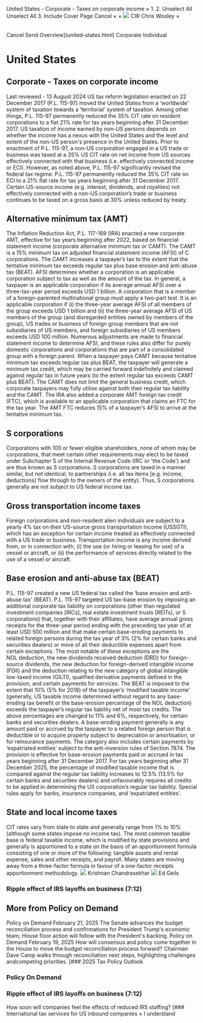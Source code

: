United States - Corporate - Taxes on corporate income
×
1.
2.
Unselect All
Unselect All
3.
Include Cover Page
Cancel
×
×
![](-/media/world-wide-tax-summaries/attachments/global---chris-wooley.ashx%3Frev=ac5e5f3223b34096b1afc2a6009c7320&revision=ac5e5f32-23b3-4096-b1af-c2a6009c7320&hash=859B7ADC84DC2CBEC9760E9E6EE7DE6D0A8BFCDF)
CW
Chris Wooley
×
######
Cancel
Send
Overview](united-states.html)
Corporate
Individual
# United States
## Corporate - Taxes on corporate income
Last reviewed - 13 August 2024
US tax reform legislation enacted on 22 December 2017 (P.L. 115-97) moved the United States from a ‘worldwide’ system of taxation towards a ‘territorial’ system of taxation. Among other things, P.L. 115-97 permanently reduced the 35% CIT rate on resident corporations to a flat 21% rate for tax years beginning after 31 December 2017.
US taxation of income earned by non-US persons depends on whether the income has a nexus with the United States and the level and extent of the non-US person's presence in the United States.
Prior to enactment of P.L. 115-97, a non-US corporation engaged in a US trade or business was taxed at a 35% US CIT rate on net income from US sources effectively connected with that business (i.e. effectively connected income or ECI). However, as noted above, P.L. 115-97 significantly revised the federal tax regime. P.L. 115-97 permanently reduced the 35% CIT rate on ECI to a 21% flat rate for tax years beginning after 31 December 2017. Certain US-source income (e.g. interest, dividends, and royalties) not effectively connected with a non-US corporation’s trade or business continues to be taxed on a gross basis at 30% unless reduced by treaty.
## Alternative minimum tax (AMT)
The Inflation Reduction Act, P.L. 117-169 (IRA) enacted a new corporate AMT, effective for tax years beginning after 2022, based on financial statement income (corporate alternative minimum tax or CAMT). The CAMT is a 15% minimum tax on adjusted financial statement income (AFSI) of C corporations. The CAMT increases a taxpayer’s tax to the extent that the tentative minimum tax exceeds regular tax plus base erosion and anti-abuse tax (BEAT).
AFSI determines whether a corporation is an applicable corporation subject to tax as well as the amount of the tax. In general, a taxpayer is an applicable corporation if its average annual AFSI over a three-tax-year period exceeds USD 1 billion. A corporation that is a member of a foreign-parented multinational group must apply a two-part test. It is an applicable corporation if (i) the three-year average AFSI of all members of the group exceeds USD 1 billion and (ii) the three-year average AFSI of US members of the group (and disregarded entities owned by members of the group), US trades or business of foreign group members that are not subsidiaries of US members, and foreign subsidiaries of US members exceeds USD 100 million.
Numerous adjustments are made to financial statement income to determine AFSI, and these rules also differ for purely domestic corporations and corporations that are part of a consolidated group with a foreign parent.
When a taxpayer pays CAMT because tentative minimum tax exceeds regular tax plus BEAT, the taxpayer will generate a minimum tax credit, which may be carried forward indefinitely and claimed against regular tax in future years (to the extent regular tax exceeds CAMT plus BEAT). The CAMT does not limit the general business credit, which corporate taxpayers may fully utilise against both their regular tax liability and the CAMT.
The IRA also added a corporate AMT foreign tax credit (FTC), which is available to an applicable corporation that claims an FTC for the tax year. The AMT FTC reduces 15% of a taxpayer’s AFSI to arrive at the tentative minimum tax.
## S corporations
Corporations with 100 or fewer eligible shareholders, none of whom may be corporations, that meet certain other requirements may elect to be taxed under Subchapter S of the Internal Revenue Code (IRC or 'the Code') and are thus known as S corporations. S corporations are taxed in a manner similar, but not identical, to partnerships (i.e. all tax items [e.g. income, deductions] flow through to the owners of the entity). Thus, S corporations generally are not subject to US federal income tax.
## Gross transportation income taxes
Foreign corporations and non-resident alien individuals are subject to a yearly 4% tax on their US-source gross transportation income (USSGTI), which has an exception for certain income treated as effectively connected with a US trade or business. Transportation income is any income derived from, or in connection with, (i) the use (or hiring or leasing for use) of a vessel or aircraft, or (ii) the performance of services directly related to the use of a vessel or aircraft.
## Base erosion and anti-abuse tax (BEAT)
P.L. 115-97 created a new US federal tax called the ‘base erosion and anti-abuse tax' (BEAT). P.L. 115-97 targeted US tax-base erosion by imposing an additional corporate tax liability on corporations (other than regulated investment companies [RICs], real estate investment trusts [REITs], or S corporations) that, together with their affiliates, have average annual gross receipts for the three-year period ending with the preceding tax year of at least USD 500 million and that make certain base-eroding payments to related foreign persons during the tax year of 3% (2% for certain banks and securities dealers) or more of all their deductible expenses apart from certain exceptions. The most notable of these exceptions are the NOL deduction, the new dividends received deduction (DRD) for foreign-source dividends, the new deduction for foreign-derived intangible income (FDII) and the deduction relating to the new category of global intangible low-taxed income (GILTI), qualified derivative payments defined in the provision, and certain payments for services.
The BEAT is imposed to the extent that 10% (5% for 2018) of the taxpayer’s ‘modified taxable income’ (generally, US taxable income determined without regard to any base-eroding tax benefit or the base-erosion percentage of the NOL deduction) exceeds the taxpayer’s regular tax liability net of most tax credits. The above percentages are changed to 11% and 6%, respectively, for certain banks and securities dealers.
A base-eroding payment generally is any amount paid or accrued by the taxpayer to a related foreign person that is deductible or to acquire property subject to depreciation or amortisation, or for reinsurance payments. The category also includes certain payments by ‘expatriated entities’ subject to the anti-inversion rules of Section 7874.
The provision is effective for base-erosion payments paid or accrued in tax years beginning after 31 December 2017. For tax years beginning after 31 December 2025, the percentage of modified taxable income that is compared against the regular tax liability increases to 12.5% (13.5% for certain banks and securities dealers) and unfavourably requires all credits to be applied in determining the US corporation’s regular tax liability. Special rules apply for banks, insurance companies, and ‘expatriated entities'.
## State and local income taxes
CIT rates vary from state to state and generally range from 1% to 10% (although some states impose no income tax). The most common taxable base is federal taxable income, which is modified by state provisions and generally is apportioned to a state on the basis of an apportionment formula consisting of one or more of the following: tangible assets and rental expense, sales and other receipts, and payroll. Many states are moving away from a three-factor formula in favour of a one-factor receipts apportionment methodology.
![](-/media/world-wide-tax-summaries/unitedstateskrishnan-chandrasekharkrishnanchandrasekharjpg20240802104829750.ashx%3Frev=a9dac49f714c46709a8fbeab0e31111e&revision=a9dac49f-714c-4670-9a8f-beab0e31111e&hash=E9E41986716B634E89A72EFFED5914AF0FD705DC)
Krishnan Chandrasekhar
![](-/media/world-wide-tax-summaries/unitedstatesedwin-p-geilsunited-states--ed-geils2jpg20230919113633954.ashx%3Frev=ac1ef7663fde46d9b10e684fff26ea9c&revision=ac1ef766-3fde-46d9-b10e-684fff26ea9c&hash=4049A959BC0D9853C91C4D146A51C7BE6E4C9FC6)
Ed Geils
### Ripple effect of IRS layoffs on business (7:12)
## More from Policy on Demand
Policy on Demand
February 21, 2025
The Senate advances the budget reconciliation process and confirmations for President Trump's economic team; House floor action will follow with the President's backing.
Policy on Demand
February 19, 2025
How will consensus and policy come together in the House to move the budget reconciliation process forward? Chairman Dave Camp walks through reconciliation next steps, highlighting challenges andcompeting priorities.
[### 2025 Tax Policy Outlook
### Policy On Demand
### Ripple effect of IRS layoffs on business (7:12)
How soon will companies feel the effects of reduced IRS staffing?
[### International tax services for US inbound companies
×
I understand